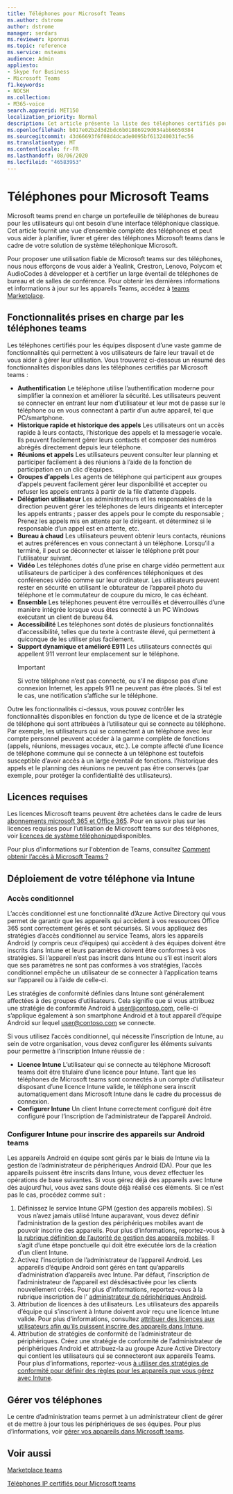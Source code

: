 ```yaml
---
title: Téléphones pour Microsoft Teams
ms.author: dstrome
author: dstrome
manager: serdars
ms.reviewer: kponnus
ms.topic: reference
ms.service: msteams
audience: Admin
appliesto:
- Skype for Business
- Microsoft Teams
f1.keywords:
- NOCSH
ms.collection:
- M365-voice
search.appverid: MET150
localization_priority: Normal
description: Cet article présente la liste des téléphones certifiés pour Microsoft teams ainsi que les fonctionnalités prises en charge par les téléphones certifiés pour Microsoft Teams.
ms.openlocfilehash: b017e02b2d3d2bdc6b01886929d034abb6650384
ms.sourcegitcommit: 43d66693f6f08d4dcade0095bf613240031fec56
ms.translationtype: MT
ms.contentlocale: fr-FR
ms.lasthandoff: 08/06/2020
ms.locfileid: "46583953"
---
```

# <a name="phones-for-microsoft-teams"></a>Téléphones pour Microsoft Teams

Microsoft teams prend en charge un portefeuille de téléphones de bureau pour les utilisateurs qui ont besoin d’une interface téléphonique classique. Cet article fournit une vue d’ensemble complète des téléphones et peut vous aider à planifier, livrer et gérer des téléphones Microsoft teams dans le cadre de votre solution de système téléphonique Microsoft. 

Pour proposer une utilisation fiable de Microsoft teams sur des téléphones, nous nous efforçons de vous aider à Yealink, Crestron, Lenovo, Polycom et AudioCodes à développer et à certifier un large éventail de téléphones de bureau et de salles de conférence. Pour obtenir les dernières informations et informations à jour sur les appareils Teams, accédez à [teams Marketplace](https://office.com/teamsdevices).

## <a name="features-supported-by-teams-phones"></a>Fonctionnalités prises en charge par les téléphones teams
Les téléphones certifiés pour les équipes disposent d’une vaste gamme de fonctionnalités qui permettent à vos utilisateurs de faire leur travail et de vous aider à gérer leur utilisation. Vous trouverez ci-dessous un résumé des fonctionnalités disponibles dans les téléphones certifiés par Microsoft teams :

- **Authentification** Le téléphone utilise l’authentification moderne pour simplifier la connexion et améliorer la sécurité. Les utilisateurs peuvent se connecter en entrant leur nom d’utilisateur et leur mot de passe sur le téléphone ou en vous connectant à partir d’un autre appareil, tel que PC/smartphone.
- **Historique rapide et historique des appels** Les utilisateurs ont un accès rapide à leurs contacts, l’historique des appels et la messagerie vocale. Ils peuvent facilement gérer leurs contacts et composer des numéros abrégés directement depuis leur téléphone.
- **Réunions et appels** Les utilisateurs peuvent consulter leur planning et participer facilement à des réunions à l’aide de la fonction de participation en un clic d’équipes.
- **Groupes d’appels** Les agents de téléphone qui participent aux groupes d’appels peuvent facilement gérer leur disponibilité et accepter ou refuser les appels entrants à partir de la file d’attente d’appels.
- **Délégation utilisateur** Les administrateurs et les responsables de la direction peuvent gérer les téléphones de leurs dirigeants et intercepter les appels entrants ; passer des appels pour le compte du responsable ; Prenez les appels mis en attente par le dirigeant. et déterminez si le responsable d’un appel est en attente, etc.
- **Bureau à chaud** Les utilisateurs peuvent obtenir leurs contacts, réunions et autres préférences en vous connectant à un téléphone. Lorsqu’il a terminé, il peut se déconnecter et laisser le téléphone prêt pour l’utilisateur suivant.
- **Vidéo** Les téléphones dotés d’une prise en charge vidéo permettent aux utilisateurs de participer à des conférences téléphoniques et des conférences vidéo comme sur leur ordinateur. Les utilisateurs peuvent rester en sécurité en utilisant le obturateur de l’appareil photo du téléphone et le commutateur de coupure du micro, le cas échéant.
- **Ensemble** Les téléphones peuvent être verrouillés et déverrouillés d’une manière intégrée lorsque vous êtes connecté à un PC Windows exécutant un client de bureau 64.
- **Accessibilité** Les téléphones sont dotés de plusieurs fonctionnalités d’accessibilité, telles que du texte à contraste élevé, qui permettent à quiconque de les utiliser plus facilement.
- **Support dynamique et amélioré E911** Les utilisateurs connectés qui appellent 911 verront leur emplacement sur le téléphone. 
    > [!IMPORTANT]
    > Si votre téléphone n’est pas connecté, ou s’il ne dispose pas d’une connexion Internet, les appels 911 ne peuvent pas être placés. Si tel est le cas, une notification s’affiche sur le téléphone.

Outre les fonctionnalités ci-dessus, vous pouvez contrôler les fonctionnalités disponibles en fonction du type de licence et de la stratégie de téléphone qui sont attribuées à l’utilisateur qui se connecte au téléphone. Par exemple, les utilisateurs qui se connectent à un téléphone avec leur compte personnel peuvent accéder à la gamme complète de fonctions (appels, réunions, messages vocaux, etc.). Le compte affecté d’une licence de téléphone commune qui se connecte à un téléphone est toutefois susceptible d’avoir accès à un large éventail de fonctions. l’historique des appels et le planning des réunions ne peuvent pas être conservés (par exemple, pour protéger la confidentialité des utilisateurs).

## <a name="required-licenses"></a>Licences requises

Les licences Microsoft teams peuvent être achetées dans le cadre de leurs [abonnements microsoft 365 et Office 365](https://docs.microsoft.com/office365/servicedescriptions/teams-service-description). Pour en savoir plus sur les licences requises pour l’utilisation de Microsoft teams sur des téléphones, voir [licences de système téléphonique](https://products.office.com/microsoft-teams/voice-calling)disponibles.

Pour plus d’informations sur l'obtention de Teams, consultez [Comment obtenir l’accès à Microsoft Teams ?](https://support.office.com/article/fc7f1634-abd3-4f26-a597-9df16e4ca65b)

## <a name="deploy-your-phones-via-intune"></a>Déploiement de votre téléphone via Intune

### <a name="conditional-access"></a>Accès conditionnel

L’accès conditionnel est une fonctionnalité d’Azure Active Directory qui vous permet de garantir que les appareils qui accèdent à vos ressources Office 365 sont correctement gérés et sont sécurisés.  Si vous appliquez des stratégies d’accès conditionnel au service Teams, alors les appareils Android (y compris ceux d’équipes) qui accèdent à des équipes doivent être inscrits dans Intune et leurs paramètres doivent être conformes à vos stratégies.  Si l’appareil n’est pas inscrit dans Intune ou s’il est inscrit alors que ses paramètres ne sont pas conformes à vos stratégies, l’accès conditionnel empêche un utilisateur de se connecter à l’application teams sur l’appareil ou à l’aide de celle-ci.

Les stratégies de conformité définies dans Intune sont généralement affectées à des groupes d’utilisateurs.  Cela signifie que si vous attribuez une stratégie de conformité Android à user@contoso.com, celle-ci s’applique également à son smartphone Android et à tout appareil d’équipe Android sur lequel user@contoso.com se connecte.

Si vous utilisez l’accès conditionnel, qui nécessite l’inscription de Intune, au sein de votre organisation, vous devez configurer les éléments suivants pour permettre à l’inscription Intune réussie de :

- **Licence Intune** L’utilisateur qui se connecte au téléphone Microsoft teams doit être titulaire d’une licence pour Intune.  Tant que les téléphones de Microsoft teams sont connectés à un compte d’utilisateur disposant d’une licence Intune valide, le téléphone sera inscrit automatiquement dans Microsoft Intune dans le cadre du processus de connexion.
- **Configurer Intune** Un client Intune correctement configuré doit être configuré pour l’inscription de l’administrateur de l’appareil Android.

### <a name="configure-intune-to-enroll-teams-android-based-devices"></a>Configurer Intune pour inscrire des appareils sur Android teams

Les appareils Android en équipe sont gérés par le biais de Intune via la gestion de l’administrateur de périphériques Android (DA). Pour que les appareils puissent être inscrits dans Intune, vous devez effectuer les opérations de base suivantes.  Si vous gérez déjà des appareils avec Intune dès aujourd’hui, vous avez sans doute déjà réalisé ces éléments.  Si ce n’est pas le cas, procédez comme suit :

1. Définissez le service Intune GPM (gestion des appareils mobiles).  Si vous n’avez jamais utilisé Intune auparavant, vous devez définir l’administration de la gestion des périphériques mobiles avant de pouvoir inscrire des appareils. Pour plus d’informations, reportez-vous à [la rubrique définition de l’autorité de gestion des appareils mobiles](https://docs.microsoft.com/intune/fundamentals/mdm-authority-set).  Il s’agit d’une étape ponctuelle qui doit être exécutée lors de la création d’un client Intune.
2. Activez l’inscription de l’administrateur de l’appareil Android. Les appareils d’équipe Android sont gérés en tant qu’appareils d’administration d’appareils avec Intune.  Par défaut, l’inscription de l’administrateur de l’appareil est désdésactivée pour les clients nouvellement créés.  Pour plus d’informations, reportez-vous à la rubrique inscription de l' [administrateur de périphériques Android](https://docs.microsoft.com/intune/enrollment/android-enroll-device-administrator).
3. Attribution de licences à des utilisateurs. Les utilisateurs des appareils d’équipe qui s’inscrivent à Intune doivent avoir reçu une licence Intune valide. Pour plus d’informations, consultez [attribuer des licences aux utilisateurs afin qu’ils puissent inscrire des appareils dans Intune](https://docs.microsoft.com/intune/fundamentals/licenses-assign).
4. Attribution de stratégies de conformité de l’administrateur de périphériques.  Créez une stratégie de conformité de l’administrateur de périphériques Android et attribuez-la au groupe Azure Active Directory qui contient les utilisateurs qui se connecteront aux appareils Teams. Pour plus d’informations, reportez-vous [à utiliser des stratégies de conformité pour définir des règles pour les appareils que vous gérez avec Intune](https://docs.microsoft.com/mem/intune/protect/device-compliance-get-started).

## <a name="manage-your-phones"></a>Gérer vos téléphones

Le centre d’administration teams permet à un administrateur client de gérer et de mettre à jour tous les périphériques de ses équipes. Pour plus d’informations, voir [gérer vos appareils dans Microsoft teams](https://docs.microsoft.com/microsoftteams/devices/device-management). 

## <a name="see-also"></a>Voir aussi

[Marketplace teams](https://office.com/teamsdevices)

[Téléphones IP certifiés pour Microsoft teams](teams-ip-phones.md)
